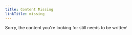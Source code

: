 ```yaml
---
title: Content Missing
linkTitle: missing
---
```


Sorry, the content you're looking for still needs to be written!